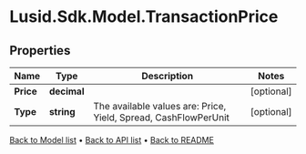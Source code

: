 # Lusid.Sdk.Model.TransactionPrice

## Properties

Name | Type | Description | Notes
------------ | ------------- | ------------- | -------------
**Price** | **decimal** |  | [optional] 
**Type** | **string** | The available values are: Price, Yield, Spread, CashFlowPerUnit | [optional] 

[Back to Model list](../README.md#documentation-for-models) &#8226; [Back to API list](../README.md#documentation-for-api-endpoints) &#8226; [Back to README](../README.md)

